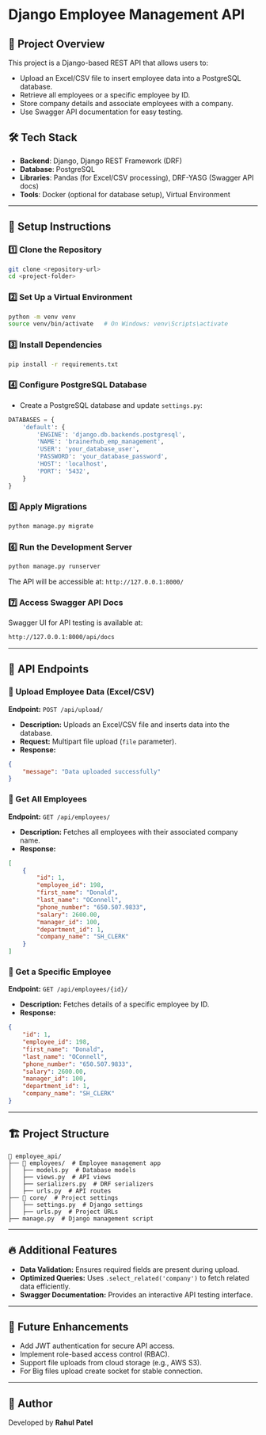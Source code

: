 # Django Employee Management API

## 🚀 Project Overview
This project is a Django-based REST API that allows users to:
- Upload an Excel/CSV file to insert employee data into a PostgreSQL database.
- Retrieve all employees or a specific employee by ID.
- Store company details and associate employees with a company.
- Use Swagger API documentation for easy testing.

## 🛠️ Tech Stack
- **Backend**: Django, Django REST Framework (DRF)
- **Database**: PostgreSQL
- **Libraries**: Pandas (for Excel/CSV processing), DRF-YASG (Swagger API docs)
- **Tools**: Docker (optional for database setup), Virtual Environment

---

## 🔧 Setup Instructions
### 1️⃣ Clone the Repository
```bash
git clone <repository-url>
cd <project-folder>
```

### 2️⃣ Set Up a Virtual Environment
```bash
python -m venv venv
source venv/bin/activate   # On Windows: venv\Scripts\activate
```

### 3️⃣ Install Dependencies
```bash
pip install -r requirements.txt
```

### 4️⃣ Configure PostgreSQL Database
- Create a PostgreSQL database and update `settings.py`:

```python
DATABASES = {
    'default': {
        'ENGINE': 'django.db.backends.postgresql',
        'NAME': 'brainerhub_emp_management',
        'USER': 'your_database_user',
        'PASSWORD': 'your_database_password',
        'HOST': 'localhost',
        'PORT': '5432',
    }
}
```

### 5️⃣ Apply Migrations
```bash
python manage.py migrate
```

### 6️⃣ Run the Development Server
```bash
python manage.py runserver
```
The API will be accessible at: `http://127.0.0.1:8000/`

### 7️⃣ Access Swagger API Docs
Swagger UI for API testing is available at:
```bash
http://127.0.0.1:8000/api/docs
```

---

## 📂 API Endpoints

### 🔹 Upload Employee Data (Excel/CSV)
**Endpoint:** `POST /api/upload/`
- **Description:** Uploads an Excel/CSV file and inserts data into the database.
- **Request:** Multipart file upload (`file` parameter).
- **Response:**
```json
{
    "message": "Data uploaded successfully"
}
```

### 🔹 Get All Employees
**Endpoint:** `GET /api/employees/`
- **Description:** Fetches all employees with their associated company name.
- **Response:**
```json
[
    {
        "id": 1,
        "employee_id": 198,
        "first_name": "Donald",
        "last_name": "OConnell",
        "phone_number": "650.507.9833",
        "salary": 2600.00,
        "manager_id": 100,
        "department_id": 1,
        "company_name": "SH_CLERK"
    }
]
```

### 🔹 Get a Specific Employee
**Endpoint:** `GET /api/employees/{id}/`
- **Description:** Fetches details of a specific employee by ID.
- **Response:**
```json
{
    "id": 1,
    "employee_id": 198,
    "first_name": "Donald",
    "last_name": "OConnell",
    "phone_number": "650.507.9833",
    "salary": 2600.00,
    "manager_id": 100,
    "department_id": 1,
    "company_name": "SH_CLERK"
}
```

---

## 🏗️ Project Structure
```
📂 employee_api/
├── 📂 employees/  # Employee management app
│   ├── models.py  # Database models
│   ├── views.py  # API views
│   ├── serializers.py  # DRF serializers
│   ├── urls.py  # API routes
├── 📂 core/  # Project settings
│   ├── settings.py  # Django settings
│   ├── urls.py  # Project URLs
├── manage.py  # Django management script
```

---

## 🔥 Additional Features
- **Data Validation:** Ensures required fields are present during upload.
- **Optimized Queries:** Uses `.select_related('company')` to fetch related data efficiently.
- **Swagger Documentation:** Provides an interactive API testing interface.

---

## 📝 Future Enhancements
- Add JWT authentication for secure API access.
- Implement role-based access control (RBAC).
- Support file uploads from cloud storage (e.g., AWS S3).
- For Big files upload create socket for stable connection.

---

## 📌 Author
Developed by **Rahul Patel**

